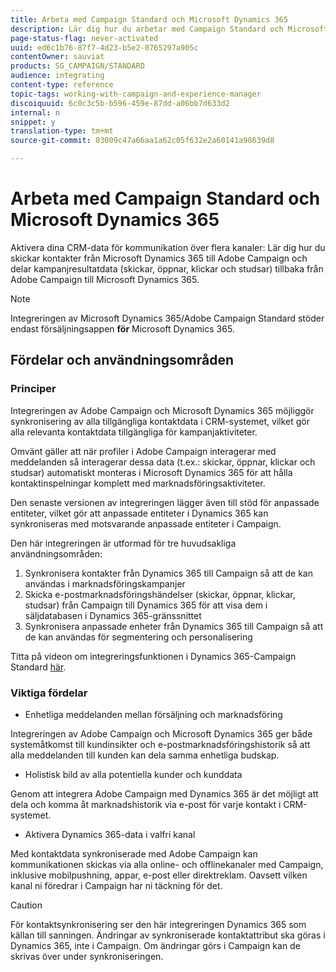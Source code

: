 ```yaml
---
title: Arbeta med Campaign Standard och Microsoft Dynamics 365
description: Lär dig hur du arbetar med Campaign Standard och Microsoft Dynamics 365
page-status-flag: never-activated
uuid: ed6c1b76-87f7-4d23-b5e2-0765297a905c
contentOwner: sauviat
products: SG_CAMPAIGN/STANDARD
audience: integrating
content-type: reference
topic-tags: working-with-campaign-and-experience-manager
discoiquuid: 6c0c3c5b-b596-459e-87dd-a06bb7d633d2
internal: n
snippet: y
translation-type: tm+mt
source-git-commit: 03009c47a66aa1a62c05f632e2a60141a98639d8

---
```



# Arbeta med Campaign Standard och Microsoft Dynamics 365

Aktivera dina CRM-data för kommunikation över flera kanaler: Lär dig hur du skickar kontakter från Microsoft Dynamics 365 till Adobe Campaign och delar kampanjresultatdata (skickar, öppnar, klickar och studsar) tillbaka från Adobe Campaign till Microsoft Dynamics 365.

>[!NOTE]
>
>Integreringen av Microsoft Dynamics 365/Adobe Campaign Standard stöder endast försäljningsappen **för** Microsoft Dynamics 365.

## Fördelar och användningsområden

### Principer

Integreringen av Adobe Campaign och Microsoft Dynamics 365 möjliggör synkronisering av alla tillgängliga kontaktdata i CRM-systemet, vilket gör alla relevanta kontaktdata tillgängliga för kampanjaktiviteter.

Omvänt gäller att när profiler i Adobe Campaign interagerar med meddelanden så interagerar dessa data (t.ex.: skickar, öppnar, klickar och studsar) automatiskt monteras i Microsoft Dynamics 365 för att hålla kontaktinspelningar komplett med marknadsföringsaktiviteter.

Den senaste versionen av integreringen lägger även till stöd för anpassade entiteter, vilket gör att anpassade entiteter i Dynamics 365 kan synkroniseras med motsvarande anpassade entiteter i Campaign.

Den här integreringen är utformad för tre huvudsakliga användningsområden:

1. Synkronisera kontakter från Dynamics 365 till Campaign så att de kan användas i marknadsföringskampanjer
1. Skicka e-postmarknadsföringshändelser (skickar, öppnar, klickar, studsar) från Campaign till Dynamics 365 för att visa dem i säljdatabasen i Dynamics 365-gränssnittet
1. Synkronisera anpassade enheter från Dynamics 365 till Campaign så att de kan användas för segmentering och personalisering

Titta på videon om integreringsfunktionen i Dynamics 365-Campaign Standard [här](https://helpx.adobe.com/campaign/kt/acs/using/acs-ms-dynamics-crm-connector-tutorial.html).

### Viktiga fördelar

* Enhetliga meddelanden mellan försäljning och marknadsföring

Integreringen av Adobe Campaign och Microsoft Dynamics 365 ger både systemåtkomst till kundinsikter och e-postmarknadsföringshistorik så att alla meddelanden till kunden kan dela samma enhetliga budskap.

* Holistisk bild av alla potentiella kunder och kunddata

Genom att integrera Adobe Campaign med Dynamics 365 är det möjligt att dela och komma åt marknadshistorik via e-post för varje kontakt i CRM-systemet.

* Aktivera Dynamics 365-data i valfri kanal

Med kontaktdata synkroniserade med Adobe Campaign kan kommunikationen skickas via alla online- och offlinekanaler med Campaign, inklusive mobilpushning, appar, e-post eller direktreklam. Oavsett vilken kanal ni föredrar i Campaign har ni täckning för det.

>[!CAUTION]
>
>För kontaktsynkronisering ser den här integreringen Dynamics 365 som källan till sanningen.  Ändringar av synkroniserade kontaktattribut ska göras i Dynamics 365, inte i Campaign.  Om ändringar görs i Campaign kan de skrivas över under synkroniseringen.
